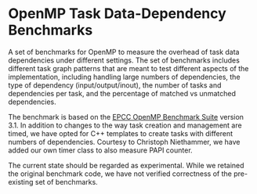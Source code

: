# OpenMP Task Data-Dependency Benchmarks
A set of benchmarks for OpenMP to measure the overhead of task data dependencies under different settings. 
The set of benchmarks includes different task graph patterns that are meant to test different aspects of the implementation, including handling large numbers of dependencies, the type of dependency (input/output/inout), the number of tasks and dependencies per task, and the percentage of matched vs unmatched dependencies. 

The benchmark is based on the [EPCC OpenMP Benchmark Suite](https://www.epcc.ed.ac.uk/research/computing/performance-characterisation-and-benchmarking/epcc-openmp-micro-benchmark-suite) version 3.1. 
In addition to changes to the way task creation and management are timed, we have opted for C++ templates to create tasks with different numbers of dependencies. 
Courtesy to Christoph Niethammer, we have added our own timer class to also measure PAPI counter. 

The current state should be regarded as experimental. While we retained the original benchmark code, we have not verified correctness of the pre-existing set of benchmarks. 
